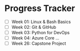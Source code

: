 # Progress Tracker

- [ ] Week 01: Linux & Bash Basics
- [ ] Week 02: Git & GitHub
- [ ] Week 03: Python for DevOps
- [ ] Week 04: Azure Core
...
- [ ] Week 26: Capstone Project
